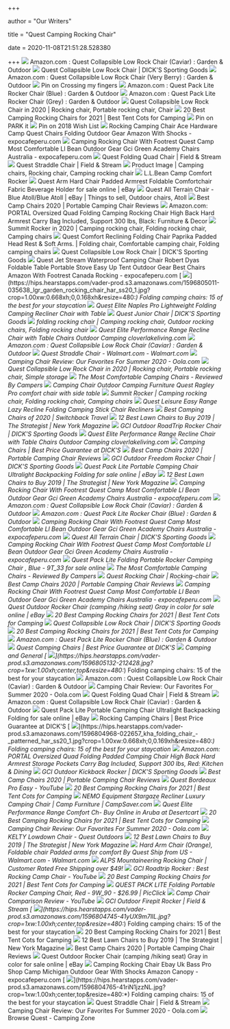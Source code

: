 +++
        
author = "Our Writers"
        
title = "Quest Camping Rocking Chair"
        
date = 2020-11-08T21:51:28.528380
        
+++
[ ![](https://images-na.ssl-images-amazon.com/images/I/410BR7QgBLL._SR600%2C315_PIWhiteStrip%2CBottomLeft%2C0%2C35_PIStarRatingFOURANDHALF%2CBottomLeft%2C360%2C-6_SR600%2C315_ZA6%2C445%2C290%2C400%2C400%2CAmazonEmberBold%2C12%2C4%2C0%2C0%2C5_SCLZZZZZZZ_FMpng_BG255%2C255%2C255.jpg)](https://images-na.ssl-images-amazon.com/images/I/410BR7QgBLL._SR600%2C315_PIWhiteStrip%2CBottomLeft%2C0%2C35_PIStarRatingFOURANDHALF%2CBottomLeft%2C360%2C-6_SR600%2C315_ZA6%2C445%2C290%2C400%2C400%2CAmazonEmberBold%2C12%2C4%2C0%2C0%2C5_SCLZZZZZZZ_FMpng_BG255%2C255%2C255.jpg) Amazon.com : Quest Collapsible Low Rock Chair (Caviar) : Garden & Outdoor
[ ![](https://dks.scene7.com/is/image/GolfGalaxy/18QUEUQSTLWRCKCHRODR_Caviar-1?qlt=70&wid=600&fmt=pjpeg)](https://dks.scene7.com/is/image/GolfGalaxy/18QUEUQSTLWRCKCHRODR_Caviar-1?qlt=70&wid=600&fmt=pjpeg) Quest Collapsible Low Rock Chair | DICK'S Sporting Goods
[ ![](https://images-na.ssl-images-amazon.com/images/I/414kiT0DJbL._AC_.jpg)](https://images-na.ssl-images-amazon.com/images/I/414kiT0DJbL._AC_.jpg) Amazon.com : Quest Collapsible Low Rock Chair (Very Berry) : Garden &  Outdoor
[ ![](https://i.pinimg.com/originals/9b/ad/bc/9badbcee16f982712580b131f38d9450.jpg)](https://i.pinimg.com/originals/9b/ad/bc/9badbcee16f982712580b131f38d9450.jpg) Pin on Crossing my fingers
[ ![](https://images-na.ssl-images-amazon.com/images/I/417-XzwG4BL._AC_.jpg)](https://images-na.ssl-images-amazon.com/images/I/417-XzwG4BL._AC_.jpg) Amazon.com : Quest Pack Lite Rocker Chair (Blue) : Garden & Outdoor
[ ![](https://images-na.ssl-images-amazon.com/images/I/414bg9YznxL._AC_.jpg)](https://images-na.ssl-images-amazon.com/images/I/414bg9YznxL._AC_.jpg) Amazon.com : Quest Pack Lite Rocker Chair (Grey) : Garden & Outdoor
[ ![](https://i.pinimg.com/736x/bf/00/ea/bf00ea38adfcb06ec05f454c255b1092.jpg)](https://i.pinimg.com/736x/bf/00/ea/bf00ea38adfcb06ec05f454c255b1092.jpg) Quest Collapsible Low Rock Chair in 2020 | Rocking chair, Portable rocking  chair, Chair
[ ![](https://besttentcotsforcamping.com/wp-content/uploads/2018/06/Helinox-Chair-Two-Rocker.jpg)](https://besttentcotsforcamping.com/wp-content/uploads/2018/06/Helinox-Chair-Two-Rocker.jpg) 20 Best Camping Rocking Chairs for 2021 | Best Tent Cots for Camping
[ ![](https://i.pinimg.com/170x/67/e2/90/67e2908e2ea3c04a1877fc99ca5f8d01.jpg)](https://i.pinimg.com/170x/67/e2/90/67e2908e2ea3c04a1877fc99ca5f8d01.jpg) Pin on PARK it
[ ![](https://i.pinimg.com/originals/4d/96/32/4d9632cd21bd7ddef22aaafbc07cb2d7.jpg)](https://i.pinimg.com/originals/4d/96/32/4d9632cd21bd7ddef22aaafbc07cb2d7.jpg) Pin on 2018 Wish List
[ ![](https://www.expocafeperu.com/w/2019/12/rocking-camping-chair-ace-hardware-ace-rocking-camp-chair-quest-camp-rocking-chair-rocking-camp-chairs-folding-1092x1092.jpg)](https://www.expocafeperu.com/w/2019/12/rocking-camping-chair-ace-hardware-ace-rocking-camp-chair-quest-camp-rocking-chair-rocking-camp-chairs-folding-1092x1092.jpg) Rocking Camping Chair Ace Hardware Camp Quest Chairs Folding Outdoor Gear  Amazon With Shocks - expocafeperu.com
[ ![](https://www.expocafeperu.com/w/2019/12/camping-rocking-chair-with-footrest-quest-camp-rocking-chair-most-comfortable-rocking-camp-chair-ll-bean-rocking-camp-chair.jpg)](https://www.expocafeperu.com/w/2019/12/camping-rocking-chair-with-footrest-quest-camp-rocking-chair-most-comfortable-rocking-camp-chair-ll-bean-rocking-camp-chair.jpg) Camping Rocking Chair With Footrest Quest Camp Most Comfortable Ll Bean  Outdoor Gear Gci Green Academy Chairs Australia - expocafeperu.com
[ ![](https://dks.scene7.com/is/image/GolfGalaxy/19QUEUQSTFLDNGQDCODR_Navy_is?wid=200)](https://dks.scene7.com/is/image/GolfGalaxy/19QUEUQSTFLDNGQDCODR_Navy_is?wid=200) Quest Folding Quad Chair | Field & Stream
[ ![](https://dks.scene7.com/is/image/GolfGalaxy/19QUEUQSTSTRDDLCHODR_Blue_is?wid=200)](https://dks.scene7.com/is/image/GolfGalaxy/19QUEUQSTSTRDDLCHODR_Blue_is?wid=200) Quest Straddle Chair | Field & Stream
[ ![](https://i.pinimg.com/originals/ea/b8/42/eab8423961c84d3d182c03763a19ab72.jpg)](https://i.pinimg.com/originals/ea/b8/42/eab8423961c84d3d182c03763a19ab72.jpg) Product Image | Camping chairs, Rocking chair, Camping rocking chair
[ ![](https://cdni.llbean.net/is/image/wim/287410_0_45?hei=1095&wid=950&resMode=sharp2&defaultImage=llbstage/A0211793_2)](https://cdni.llbean.net/is/image/wim/287410_0_45?hei=1095&wid=950&resMode=sharp2&defaultImage=llbstage/A0211793_2) L.L.Bean Camp Comfort Rocker
[ ![](https://i.ebayimg.com/images/g/Q5kAAOSwOFNfDpmi/s-l640.png)](https://i.ebayimg.com/images/g/Q5kAAOSwOFNfDpmi/s-l640.png) Quest Arm Hard Chair Padded Armrest Foldable Comfortchair Fabric Beverage  Holder for sale online | eBay
[ ![](https://i.pinimg.com/originals/82/e4/6e/82e46e3b42eccba963687b1c2b521bfd.jpg)](https://i.pinimg.com/originals/82/e4/6e/82e46e3b42eccba963687b1c2b521bfd.jpg) Quest All Terrain Chair - Blue Atoll/Blue Atoll | eBay | Things to sell,  Outdoor chairs, Atoll
[ ![](https://hips.hearstapps.com/hmg-prod.s3.amazonaws.com/images/camp-chairs-index-3-26-20-1585255650.jpg)](https://hips.hearstapps.com/hmg-prod.s3.amazonaws.com/images/camp-chairs-index-3-26-20-1585255650.jpg) Best Camp Chairs 2020 | Portable Camping Chair Reviews
[ ![](https://images-na.ssl-images-amazon.com/images/I/61Br%2BVnrjrL._AC_SL1200_.jpg)](https://images-na.ssl-images-amazon.com/images/I/61Br%2BVnrjrL._AC_SL1200_.jpg) Amazon.com: PORTAL Oversized Quad Folding Camping Rocking Chair High Back  Hard Armrest Carry Bag Included, Support 300 lbs, Black: Furniture & Decor
[ ![](https://i.pinimg.com/736x/e1/a8/0b/e1a80bf723a9cfe8738696f4fdba6fc4.jpg)](https://i.pinimg.com/736x/e1/a8/0b/e1a80bf723a9cfe8738696f4fdba6fc4.jpg) Summit Rocker in 2020 | Camping rocking chair, Folding rocking chair, Camping  chairs
[ ![](https://i.pinimg.com/originals/4c/8a/e6/4c8ae651088cccad62f0a47da678d9be.jpg)](https://i.pinimg.com/originals/4c/8a/e6/4c8ae651088cccad62f0a47da678d9be.jpg) Quest Comfort Reclining Folding Chair Paprika Padded Head Rest & Soft Arms.  | Folding chair, Comfortable camping chair, Folding camping chairs
[ ![](https://dks.scene7.com/is/image/GolfGalaxy/CEH02154_Caviar_DET-alt1?qlt=70&wid=175&fmt=pjpeg&op_sharpen=1)](https://dks.scene7.com/is/image/GolfGalaxy/CEH02154_Caviar_DET-alt1?qlt=70&wid=175&fmt=pjpeg&op_sharpen=1) Quest Collapsible Low Rock Chair | DICK'S Sporting Goods
[ ![](https://www.expocafeperu.com/w/2020/06/quest-jet-stream-waterproof-camping-chair-robert-dyas-foldable-table-portable-stove-easy-up-tent.jpg)](https://www.expocafeperu.com/w/2020/06/quest-jet-stream-waterproof-camping-chair-robert-dyas-foldable-table-portable-stove-easy-up-tent.jpg) Quest Jet Stream Waterproof Camping Chair Robert Dyas Foldable Table  Portable Stove Easy Up Tent Outdoor Gear Best Chairs Amazon With Footrest  Canada Rocking - expocafeperu.com
[ ![](https://hips.hearstapps.com/vader-prod.s3.amazonaws.com/1596805011-035638_lgr_garden_rocking_chair_har_ss20_1.jpg?crop=1.00xw:0.668xh;0,0.168xh&resize=480:*)](https://hips.hearstapps.com/vader-prod.s3.amazonaws.com/1596805011-035638_lgr_garden_rocking_chair_har_ss20_1.jpg?crop=1.00xw:0.668xh;0,0.168xh&resize=480:*) Folding camping chairs: 15 of the best for your staycation
[ ![](https://images-na.ssl-images-amazon.com/images/I/81TzqG4Ai1L._AC_SL1500_.jpg)](https://images-na.ssl-images-amazon.com/images/I/81TzqG4Ai1L._AC_SL1500_.jpg) Quest Elite Naples Pro Lightweight Folding Camping Recliner Chair with Table
[ ![](https://dks.scene7.com/is/image/GolfGalaxy/16QUEYQJNRCHRXXXXODR_Purple_Flower?qlt=70&wid=600&fmt=pjpeg)](https://dks.scene7.com/is/image/GolfGalaxy/16QUEYQJNRCHRXXXXODR_Purple_Flower?qlt=70&wid=600&fmt=pjpeg) Quest Junior Chair | DICK'S Sporting Goods
[ ![](https://i.pinimg.com/originals/c2/90/af/c290af54beef1a6e23bdb76a231e4892.jpg)](https://i.pinimg.com/originals/c2/90/af/c290af54beef1a6e23bdb76a231e4892.jpg) folding rocking chair | Camping rocking chair, Outdoor rocking chairs,  Folding rocking chair
[ ![](https://m.media-amazon.com/images/I/61euDl6ihKL._SR500,500_.jpg)](https://m.media-amazon.com/images/I/61euDl6ihKL._SR500,500_.jpg) Quest Elite Performance Range Recline Chair with Table Chairs Outdoor  Camping cloverlakeliving.com
[ ![](https://images-na.ssl-images-amazon.com/images/I/41JgctL7wfL._AC_SY450_.jpg)](https://images-na.ssl-images-amazon.com/images/I/41JgctL7wfL._AC_SY450_.jpg) Amazon.com : Quest Collapsible Low Rock Chair (Caviar) : Garden & Outdoor
[ ![](https://i5.walmartimages.com/asr/72802b15-43b2-4fad-8ace-c3e615a5a334_1.0d4ceb1ce0484881edf0e86d0eb006cc.jpeg)](https://i5.walmartimages.com/asr/72802b15-43b2-4fad-8ace-c3e615a5a334_1.0d4ceb1ce0484881edf0e86d0eb006cc.jpeg) Quest Straddle Chair - Walmart.com - Walmart.com
[ ![](https://images-na.ssl-images-amazon.com/images/I/81IsUQWDyFL._AC_SL1500_.jpg)](https://images-na.ssl-images-amazon.com/images/I/81IsUQWDyFL._AC_SL1500_.jpg) Camping Chair Review: Our Favorites For Summer 2020 - Oola.com
[ ![](https://i.pinimg.com/originals/7a/f6/77/7af67762d8353eaa101cda3dade93389.jpg)](https://i.pinimg.com/originals/7a/f6/77/7af67762d8353eaa101cda3dade93389.jpg) Quest Collapsible Low Rock Chair in 2020 | Rocking chair, Portable rocking  chair, Simple storage
[ ![](https://www.truckcampermagazine.com/wp-content/uploads/Question_Week/Chair-Bruce-Chair-2.jpg)](https://www.truckcampermagazine.com/wp-content/uploads/Question_Week/Chair-Bruce-Chair-2.jpg) The Most Comfortable Camping Chairs - Reviewed By Campers
[ ![](https://www.gatesgardencentre.co.uk/wp-content/uploads/F1303_fullsize.jpg)](https://www.gatesgardencentre.co.uk/wp-content/uploads/F1303_fullsize.jpg) Camping Chair Outdoor Camping Furniture Quest Ragley Pro comfort chair with  side table
[ ![](https://i.pinimg.com/originals/f3/ad/0c/f3ad0c42d76f218eb48e87bc442fcda3.jpg)](https://i.pinimg.com/originals/f3/ad/0c/f3ad0c42d76f218eb48e87bc442fcda3.jpg) Summit Rocker | Camping rocking chair, Folding rocking chair, Camping chairs
[ ![](https://i.ebayimg.com/images/g/XmcAAOSww0ZeOura/s-l1600.jpg)](https://i.ebayimg.com/images/g/XmcAAOSww0ZeOura/s-l1600.jpg) Quest Leisure Easy Range Lazy Recline Folding Camping Stick Chair Recliners
[ ![](https://www.switchbacktravel.com/sites/default/files/inline-images/Nemo%20Stargaze%20camping%20chair.jpg)](https://www.switchbacktravel.com/sites/default/files/inline-images/Nemo%20Stargaze%20camping%20chair.jpg) Best Camping Chairs of 2020 | Switchback Travel
[ ![](https://pyxis.nymag.com/v1/imgs/855/126/b9dbbcdb6fd64facd83e9ebd967b04a83e-coleman-portable-camping-quad-chair-with.2x.rhorizontal.w600.jpg)](https://pyxis.nymag.com/v1/imgs/855/126/b9dbbcdb6fd64facd83e9ebd967b04a83e-coleman-portable-camping-quad-chair-with.2x.rhorizontal.w600.jpg) 12 Best Lawn Chairs to Buy 2019 | The Strategist | New York Magazine
[ ![](https://dks.scene7.com/is/image/GolfGalaxy/19GCIURDTRPRCKRXXODR_Cinnamon_Pewter?qlt=70&wid=600&fmt=pjpeg)](https://dks.scene7.com/is/image/GolfGalaxy/19GCIURDTRPRCKRXXODR_Cinnamon_Pewter?qlt=70&wid=600&fmt=pjpeg) GCI Outdoor RoadTrip Rocker Chair | DICK'S Sporting Goods
[ ![](https://m.media-amazon.com/images/I/71PVwG9BykL._SR500,500_.jpg)](https://m.media-amazon.com/images/I/71PVwG9BykL._SR500,500_.jpg) Quest Elite Performance Range Recline Chair with Table Chairs Outdoor  Camping cloverlakeliving.com
[ ![](https://dks.scene7.com/is/image/dkscdn/18GCIUFRSTYLRCKRMODRA_Pewter_Gray_is/?$DSG_ProductCard$)](https://dks.scene7.com/is/image/dkscdn/18GCIUFRSTYLRCKRMODRA_Pewter_Gray_is/?$DSG_ProductCard$) Camping Chairs | Best Price Guarantee at DICK'S
[ ![](https://hips.hearstapps.com/vader-prod.s3.amazonaws.com/1595625231-91uuf-sclil-ac-sl1500-1595625169.jpg)](https://hips.hearstapps.com/vader-prod.s3.amazonaws.com/1595625231-91uuf-sclil-ac-sl1500-1595625169.jpg) Best Camp Chairs 2020 | Portable Camping Chair Reviews
[ ![](https://dks.scene7.com/is/image/GolfGalaxy/20GCIUFRDMRCKRXXXREC_Red_White_Blue?qlt=70&wid=600&fmt=pjpeg)](https://dks.scene7.com/is/image/GolfGalaxy/20GCIUFRDMRCKRXXXREC_Red_White_Blue?qlt=70&wid=600&fmt=pjpeg) GCI Outdoor Freedom Rocker Chair | DICK'S Sporting Goods
[ ![](https://i.ebayimg.com/images/g/4r0AAOSwgAZfX7lS/s-l225.jpg)](https://i.ebayimg.com/images/g/4r0AAOSwgAZfX7lS/s-l225.jpg) Quest Pack Lite Portable Camping Chair Ultralight Backpacking Folding for  sale online | eBay
[ ![](https://pyxis.nymag.com/v1/imgs/bf4/554/4940adafe776a3e9b1930eb3244bb19368-3----.2x.rhorizontal.w600.jpg)](https://pyxis.nymag.com/v1/imgs/bf4/554/4940adafe776a3e9b1930eb3244bb19368-3----.2x.rhorizontal.w600.jpg) 12 Best Lawn Chairs to Buy 2019 | The Strategist | New York Magazine
[ ![](https://www.expocafeperu.com/w/2019/12/rocking-chair-camping-pack-ozark-trail-rocking-camp-chair-rocking-camp-chair-bcf-reclining-rocking-camp-chair-712x712.jpg)](https://www.expocafeperu.com/w/2019/12/rocking-chair-camping-pack-ozark-trail-rocking-camp-chair-rocking-camp-chair-bcf-reclining-rocking-camp-chair-712x712.jpg) Camping Rocking Chair With Footrest Quest Camp Most Comfortable Ll Bean  Outdoor Gear Gci Green Academy Chairs Australia - expocafeperu.com
[ ![](https://images-na.ssl-images-amazon.com/images/I/71Tr7eyQCPL._AC_UL160_SR160,160_.jpg)](https://images-na.ssl-images-amazon.com/images/I/71Tr7eyQCPL._AC_UL160_SR160,160_.jpg) Amazon.com : Quest Collapsible Low Rock Chair (Caviar) : Garden & Outdoor
[ ![](https://images-na.ssl-images-amazon.com/images/I/417-XzwG4BL._SR600%2C315_PIWhiteStrip%2CBottomLeft%2C0%2C35_SCLZZZZZZZ_FMpng_BG255%2C255%2C255.jpg)](https://images-na.ssl-images-amazon.com/images/I/417-XzwG4BL._SR600%2C315_PIWhiteStrip%2CBottomLeft%2C0%2C35_SCLZZZZZZZ_FMpng_BG255%2C255%2C255.jpg) Amazon.com : Quest Pack Lite Rocker Chair (Blue) : Garden & Outdoor
[ ![](https://www.expocafeperu.com/w/2019/12/camping-rocking-chair-home-depot-folding-camp-rocking-chair-evrgrn-rocking-camp-chair-rocking-camp-chair-gci-712x712.jpg)](https://www.expocafeperu.com/w/2019/12/camping-rocking-chair-home-depot-folding-camp-rocking-chair-evrgrn-rocking-camp-chair-rocking-camp-chair-gci-712x712.jpg) Camping Rocking Chair With Footrest Quest Camp Most Comfortable Ll Bean  Outdoor Gear Gci Green Academy Chairs Australia - expocafeperu.com
[ ![](https://dks.scene7.com/is/image/GolfGalaxy/18QUEUQSTLLTRRNCHODR_True_Red?qlt=70&wid=600&fmt=pjpeg)](https://dks.scene7.com/is/image/GolfGalaxy/18QUEUQSTLLTRRNCHODR_True_Red?qlt=70&wid=600&fmt=pjpeg) Quest All Terrain Chair | DICK'S Sporting Goods
[ ![](https://www.expocafeperu.com/w/2019/12/camping-rocking-chair-ebay-camping-rocking-chair-bass-pro-rocking-camp-chair-academy-rocking-camp-chair-reviews-712x592.jpg)](https://www.expocafeperu.com/w/2019/12/camping-rocking-chair-ebay-camping-rocking-chair-bass-pro-rocking-camp-chair-academy-rocking-camp-chair-reviews-712x592.jpg) Camping Rocking Chair With Footrest Quest Camp Most Comfortable Ll Bean  Outdoor Gear Gci Green Academy Chairs Australia - expocafeperu.com
[ ![](https://i.ebayimg.com/thumbs/images/g/5oQAAOSwbJhejPad/s-l200.jpg)](https://i.ebayimg.com/thumbs/images/g/5oQAAOSwbJhejPad/s-l200.jpg) Quest Pack Lite Folding Portable Rocker Camping Chair , Blue - 9T_33 for  sale online
[ ![](https://www.truckcampermagazine.com/wp-content/uploads/Question_Week/Chair-Gander-Mountain-Rocking-Chair.jpg)](https://www.truckcampermagazine.com/wp-content/uploads/Question_Week/Chair-Gander-Mountain-Rocking-Chair.jpg) The Most Comfortable Camping Chairs - Reviewed By Campers
[ ![](http://images.rocking-chair.org/rocking-chair-puzzlers-crosswords.jpg)](http://images.rocking-chair.org/rocking-chair-puzzlers-crosswords.jpg) Quest Rocking Chair | Rocking-chair
[ ![](https://hips.hearstapps.com/hmg-prod.s3.amazonaws.com/images/pop-campchairs2-1585259402.jpg)](https://hips.hearstapps.com/hmg-prod.s3.amazonaws.com/images/pop-campchairs2-1585259402.jpg) Best Camp Chairs 2020 | Portable Camping Chair Reviews
[ ![](https://www.expocafeperu.com/w/2019/12/xl-rocking-camp-chair-rocking-camping-chair-canadian-tire-camp-rocking-chair-coleman-camping-rocking-chair-sams-club-1092x1092.jpg)](https://www.expocafeperu.com/w/2019/12/xl-rocking-camp-chair-rocking-camping-chair-canadian-tire-camp-rocking-chair-coleman-camping-rocking-chair-sams-club-1092x1092.jpg) Camping Rocking Chair With Footrest Quest Camp Most Comfortable Ll Bean  Outdoor Gear Gci Green Academy Chairs Australia - expocafeperu.com
[ ![](https://i.ebayimg.com/images/g/2IoAAOSw-2JfMR2o/s-l1600.jpg)](https://i.ebayimg.com/images/g/2IoAAOSw-2JfMR2o/s-l1600.jpg) Quest Outdoor Rocker Chair (camping /hiking seat) Gray in color for sale  online | eBay
[ ![](https://besttentcotsforcamping.com/wp-content/uploads/2018/06/Kamp-Rite-Folding-Rocking-Chair.jpg)](https://besttentcotsforcamping.com/wp-content/uploads/2018/06/Kamp-Rite-Folding-Rocking-Chair.jpg) 20 Best Camping Rocking Chairs for 2021 | Best Tent Cots for Camping
[ ![](https://dks.scene7.com/is/image/dkscdn/18GCIUPDRCKRXXXXXODR_Royal_Pewter_is?$UTPMain$)](https://dks.scene7.com/is/image/dkscdn/18GCIUPDRCKRXXXXXODR_Royal_Pewter_is?$UTPMain$) Quest Collapsible Low Rock Chair | DICK'S Sporting Goods
[ ![](https://besttentcotsforcamping.com/wp-content/uploads/2018/07/Timber-Ridge-Catalpa-Relax-and-Rock-Chair-side-view.jpg)](https://besttentcotsforcamping.com/wp-content/uploads/2018/07/Timber-Ridge-Catalpa-Relax-and-Rock-Chair-side-view.jpg) 20 Best Camping Rocking Chairs for 2021 | Best Tent Cots for Camping
[ ![](https://images-na.ssl-images-amazon.com/images/I/71jNakLeWZL._AC_UL160_SR160,160_.jpg)](https://images-na.ssl-images-amazon.com/images/I/71jNakLeWZL._AC_UL160_SR160,160_.jpg) Amazon.com : Quest Pack Lite Rocker Chair (Blue) : Garden & Outdoor
[ ![](https://dks.scene7.com/is/image/dkscdn/20QUEUVRSZDMRCNCHREC_is/?$DSG_ProductCard$)](https://dks.scene7.com/is/image/dkscdn/20QUEUVRSZDMRCNCHREC_is/?$DSG_ProductCard$) Quest Camping Chairs | Best Price Guarantee at DICK'S
[ ![](https://lookaside.fbsbx.com/lookaside/crawler/media/?media_id=1962924017146660)](https://lookaside.fbsbx.com/lookaside/crawler/media/?media_id=1962924017146660) Camping and General
[ ![](https://hips.hearstapps.com/vader-prod.s3.amazonaws.com/1596805132-212428.jpg?crop=1xw:1.00xh;center,top&resize=480:*)](https://hips.hearstapps.com/vader-prod.s3.amazonaws.com/1596805132-212428.jpg?crop=1xw:1.00xh;center,top&resize=480:*) Folding camping chairs: 15 of the best for your staycation
[ ![](https://images-na.ssl-images-amazon.com/images/I/41HZWrorU9L._AC_SX466_.jpg)](https://images-na.ssl-images-amazon.com/images/I/41HZWrorU9L._AC_SX466_.jpg) Amazon.com : Quest Collapsible Low Rock Chair (Caviar) : Garden & Outdoor
[ ![](https://m.media-amazon.com/images/I/41ogeHR4XrL.jpg)](https://m.media-amazon.com/images/I/41ogeHR4XrL.jpg) Camping Chair Review: Our Favorites For Summer 2020 - Oola.com
[ ![](https://dks.scene7.com/is/image/GolfGalaxy/ORC10005_Navy_AL-alt1?qlt=70&wid=175&fmt=pjpeg&op_sharpen=1)](https://dks.scene7.com/is/image/GolfGalaxy/ORC10005_Navy_AL-alt1?qlt=70&wid=175&fmt=pjpeg&op_sharpen=1) Quest Folding Quad Chair | Field & Stream
[ ![](https://images-na.ssl-images-amazon.com/images/I/41nJWAoN7PL._AC_.jpg)](https://images-na.ssl-images-amazon.com/images/I/41nJWAoN7PL._AC_.jpg) Amazon.com : Quest Collapsible Low Rock Chair (Caviar) : Garden & Outdoor
[ ![](https://i.ebayimg.com/images/g/TRYAAOSwcLleWN3n/s-l225.jpg)](https://i.ebayimg.com/images/g/TRYAAOSwcLleWN3n/s-l225.jpg) Quest Pack Lite Portable Camping Chair Ultralight Backpacking Folding for  sale online | eBay
[ ![](https://dks.scene7.com/is/image/dkscdn/18GCIUFRSTYLRCKRMODRA_Lilac_Purple_is/?$DSG_ProductCard$)](https://dks.scene7.com/is/image/dkscdn/18GCIUFRSTYLRCKRMODRA_Lilac_Purple_is/?$DSG_ProductCard$) Rocking Camping Chairs | Best Price Guarantee at DICK'S
[ ![](https://hips.hearstapps.com/vader-prod.s3.amazonaws.com/1596804968-022657_kha_folding_chair_-_patterned_har_ss20_1.jpg?crop=1.00xw:0.668xh;0,0.169xh&resize=480:*)](https://hips.hearstapps.com/vader-prod.s3.amazonaws.com/1596804968-022657_kha_folding_chair_-_patterned_har_ss20_1.jpg?crop=1.00xw:0.668xh;0,0.169xh&resize=480:*) Folding camping chairs: 15 of the best for your staycation
[ ![](https://images-na.ssl-images-amazon.com/images/I/61ECSA8xHZL._AC_SL1500_.jpg)](https://images-na.ssl-images-amazon.com/images/I/61ECSA8xHZL._AC_SL1500_.jpg) Amazon.com: PORTAL Oversized Quad Folding Padded Camping Chair High Back  Hard Armrest Storage Pockets Carry Bag Included, Support 300 lbs, Red:  Kitchen & Dining
[ ![](https://dks.scene7.com/is/image/GolfGalaxy/19GCIUKCKBCKRCKRXREC_Loden_Heather?qlt=70&wid=600&fmt=pjpeg)](https://dks.scene7.com/is/image/GolfGalaxy/19GCIUKCKBCKRCKRXREC_Loden_Heather?qlt=70&wid=600&fmt=pjpeg) GCI Outdoor Kickback Rocker | DICK'S Sporting Goods
[ ![](https://hips.hearstapps.com/vader-prod.s3.amazonaws.com/1585153934-33aa426c-ac1b-4e45-8906-53d72d91ccbd-1585153928.jpg)](https://hips.hearstapps.com/vader-prod.s3.amazonaws.com/1585153934-33aa426c-ac1b-4e45-8906-53d72d91ccbd-1585153928.jpg) Best Camp Chairs 2020 | Portable Camping Chair Reviews
[ ![](https://i.ytimg.com/vi/oMFe7o_G-gY/hqdefault.jpg)](https://i.ytimg.com/vi/oMFe7o_G-gY/hqdefault.jpg) Quest Bordeaux Pro Easy - YouTube
[ ![](https://besttentcotsforcamping.com/wp-content/uploads/2020/06/MacSports-MacRocker-Outdoor-Foldable-Rocking-Chair-e1591196584399.jpg)](https://besttentcotsforcamping.com/wp-content/uploads/2020/06/MacSports-MacRocker-Outdoor-Foldable-Rocking-Chair-e1591196584399.jpg) 20 Best Camping Rocking Chairs for 2021 | Best Tent Cots for Camping
[ ![](https://cs1.0ps.us/original/opplanet-nemo-stargaze-recliner-luxury-chair-birch-leaf-smoke-814041019422-z89-cpf-nem18371-814-main)](https://cs1.0ps.us/original/opplanet-nemo-stargaze-recliner-luxury-chair-birch-leaf-smoke-814041019422-z89-cpf-nem18371-814-main) NEMO Equipment Stargaze Recliner Luxury Camping Chair | Camp Furniture |  CampSaver.com
[ ![](https://m.media-amazon.com/images/I/51M5x29IW5L.jpg)](https://m.media-amazon.com/images/I/51M5x29IW5L.jpg) Quest Elite Performance Range Comfort Ch- Buy Online in Aruba at Desertcart
[ ![](https://besttentcotsforcamping.com/wp-content/uploads/2020/02/ALPS-Mountaineering-Rebound-Rocker-front-view-e1582734583629.jpg)](https://besttentcotsforcamping.com/wp-content/uploads/2020/02/ALPS-Mountaineering-Rebound-Rocker-front-view-e1582734583629.jpg) 20 Best Camping Rocking Chairs for 2021 | Best Tent Cots for Camping
[ ![](https://www.rei.com/media/e9eee2e1-b903-4b5b-a275-5c0bd8b467f1?size=784x588)](https://www.rei.com/media/e9eee2e1-b903-4b5b-a275-5c0bd8b467f1?size=784x588) Camping Chair Review: Our Favorites For Summer 2020 - Oola.com
[ ![](https://cdn.shoplightspeed.com/shops/620789/files/16803877/kelty-lowdown-chair.jpg)](https://cdn.shoplightspeed.com/shops/620789/files/16803877/kelty-lowdown-chair.jpg) KELTY Lowdown Chair - Quest Outdoors
[ ![](https://pyxis.nymag.com/v1/imgs/83a/2f7/897912186b09de46a19622fbdfe71a646e-timber-ridge-zero-gravity-locking-patio-.rhorizontal.w600.jpg)](https://pyxis.nymag.com/v1/imgs/83a/2f7/897912186b09de46a19622fbdfe71a646e-timber-ridge-zero-gravity-locking-patio-.rhorizontal.w600.jpg) 12 Best Lawn Chairs to Buy 2019 | The Strategist | New York Magazine
[ ![](https://i5.walmartimages.com/asr/c0ab5635-d734-4cdd-b490-33b69bce31cb_1.3c8472524d4ace322e8860b088ccc923.jpeg?odnWidth=612&odnHeight=612&odnBg=ffffff)](https://i5.walmartimages.com/asr/c0ab5635-d734-4cdd-b490-33b69bce31cb_1.3c8472524d4ace322e8860b088ccc923.jpeg?odnWidth=612&odnHeight=612&odnBg=ffffff) Hard Arm Chair (Orange), Foldable chair Padded arms for comfort By Quest  Ship from US - Walmart.com - Walmart.com
[ ![](https://op1.0ps.us/365-365-ffffff/opplanet-alps-mountaineering-rocking-chair-khaki-brown.jpg)](https://op1.0ps.us/365-365-ffffff/opplanet-alps-mountaineering-rocking-chair-khaki-brown.jpg) ALPS Mountaineering Rocking Chair | Customer Rated Free Shipping over $49!
[ ![](https://i.ytimg.com/vi/1HI__uh7zF0/hqdefault.jpg)](https://i.ytimg.com/vi/1HI__uh7zF0/hqdefault.jpg) GCI Roadtrip Rocker : Best Rocking Camp Chair - YouTube
[ ![](https://besttentcotsforcamping.com/wp-content/uploads/2018/07/Ozark-Trail-Rocking-Chair-front-view.jpg)](https://besttentcotsforcamping.com/wp-content/uploads/2018/07/Ozark-Trail-Rocking-Chair-front-view.jpg) 20 Best Camping Rocking Chairs for 2021 | Best Tent Cots for Camping
[ ![](https://www.picclickimg.com/d/l400/pict/174297838308_/Quest-Pack-Lite-Folding-Portable-Rocker-Camping-Chair.jpg)](https://www.picclickimg.com/d/l400/pict/174297838308_/Quest-Pack-Lite-Folding-Portable-Rocker-Camping-Chair.jpg) QUEST PACK LITE Folding Portable Rocker Camping Chair, Red - 9W_90 - $26.99  | PicClick
[ ![](https://i.ytimg.com/vi/vx2ijKH82Qk/maxresdefault.jpg)](https://i.ytimg.com/vi/vx2ijKH82Qk/maxresdefault.jpg) Camp Chair Comparison Review - YouTube
[ ![](https://dks.scene7.com/is/image/GolfGalaxy/17GCWUBCHRCKRXXXXODR_Mercury_Grey?qlt=70&wid=600&fmt=pjpeg)](https://dks.scene7.com/is/image/GolfGalaxy/17GCWUBCHRCKRXXXXODR_Mercury_Grey?qlt=70&wid=600&fmt=pjpeg) GCI Outdoor Firepit Rocker | Field & Stream
[ ![](https://hips.hearstapps.com/vader-prod.s3.amazonaws.com/1596804745-41yUX9m7llL.jpg?crop=1xw:1.00xh;center,top&resize=480:*)](https://hips.hearstapps.com/vader-prod.s3.amazonaws.com/1596804745-41yUX9m7llL.jpg?crop=1xw:1.00xh;center,top&resize=480:*) Folding camping chairs: 15 of the best for your staycation
[ ![](https://besttentcotsforcamping.com/wp-content/uploads/2020/08/Best-Choice-Products-Foldable-Zero-Gravity-Rocking-Patio-Recliner-Chair-view-e1597325417648.jpg)](https://besttentcotsforcamping.com/wp-content/uploads/2020/08/Best-Choice-Products-Foldable-Zero-Gravity-Rocking-Patio-Recliner-Chair-view-e1597325417648.jpg) 20 Best Camping Rocking Chairs for 2021 | Best Tent Cots for Camping
[ ![](https://pyxis.nymag.com/v1/imgs/057/07f/ca76067fe5f79a3a669baff1ed5030e542-browning-camping-directors-chair.2x.rhorizontal.w600.jpg)](https://pyxis.nymag.com/v1/imgs/057/07f/ca76067fe5f79a3a669baff1ed5030e542-browning-camping-directors-chair.2x.rhorizontal.w600.jpg) 12 Best Lawn Chairs to Buy 2019 | The Strategist | New York Magazine
[ ![](https://vader-prod.s3.amazonaws.com/1559684147-rei-1559684131.jpg)](https://vader-prod.s3.amazonaws.com/1559684147-rei-1559684131.jpg) Best Camp Chairs 2020 | Portable Camping Chair Reviews
[ ![](https://i.ebayimg.com/images/g/FW4AAOSwP49fMR2u/s-l1600.jpg)](https://i.ebayimg.com/images/g/FW4AAOSwP49fMR2u/s-l1600.jpg) Quest Outdoor Rocker Chair (camping /hiking seat) Gray in color for sale  online | eBay
[ ![](https://www.expocafeperu.com/w/2019/12/high-back-rocking-camp-chair-guide-gear-oversized-rocking-camp-chair-rocking-camp-chair-academy-sports-rocking-chair-animal-crossing-pocket-camp-1092x1092.jpg)](https://www.expocafeperu.com/w/2019/12/high-back-rocking-camp-chair-guide-gear-oversized-rocking-camp-chair-rocking-camp-chair-academy-sports-rocking-chair-animal-crossing-pocket-camp-1092x1092.jpg) Camping Rocking Chair Ebay Uk Bass Pro Shop Camp Michigan Outdoor Gear With  Shocks Amazon Canopy - expocafeperu.com
[ ![](https://hips.hearstapps.com/vader-prod.s3.amazonaws.com/1596804765-41riN1jzzNL.jpg?crop=1xw:1.00xh;center,top&resize=480:*)](https://hips.hearstapps.com/vader-prod.s3.amazonaws.com/1596804765-41riN1jzzNL.jpg?crop=1xw:1.00xh;center,top&resize=480:*) Folding camping chairs: 15 of the best for your staycation
[ ![](https://dks.scene7.com/is/image/GolfGalaxy/ORC10002_Teal_FLDFRT?qlt=70&wid=175&fmt=pjpeg&op_sharpen=1)](https://dks.scene7.com/is/image/GolfGalaxy/ORC10002_Teal_FLDFRT?qlt=70&wid=175&fmt=pjpeg&op_sharpen=1) Quest Straddle Chair | Field & Stream
[ ![](https://images-na.ssl-images-amazon.com/images/I/713ge7n5Z6L._AC_SL1500_.jpg)](https://images-na.ssl-images-amazon.com/images/I/713ge7n5Z6L._AC_SL1500_.jpg) Camping Chair Review: Our Favorites For Summer 2020 - Oola.com
[ ![](https://cdn-cache.net/images/quest-bordeaux-pro-relax-chair-with-side-table-4161633.jpg)](https://cdn-cache.net/images/quest-bordeaux-pro-relax-chair-with-side-table-4161633.jpg) Browse Quest - Camping Zone
